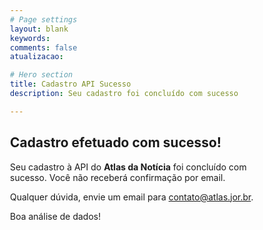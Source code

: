 ```yaml
---
# Page settings
layout: blank
keywords:
comments: false
atualizacao:

# Hero section
title: Cadastro API Sucesso
description: Seu cadastro foi concluído com sucesso

---
```


<style>
body{
  max-width: 400px;
  margin: 0 auto
}
</style>

## Cadastro efetuado com sucesso!

Seu cadastro à API do **Atlas da Notícia** foi concluído com sucesso. Você não receberá confirmação por email.

Qualquer dúvida, envie um email para [contato@atlas.jor.br](mailto:contato@atlas.jor.br).

Boa análise de dados!
